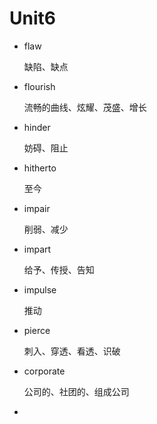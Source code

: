 # Unit6

* flaw

  缺陷、缺点

* flourish

  流畅的曲线、炫耀、茂盛、增长

* hinder

  妨碍、阻止

* hitherto

  至今

* impair

  削弱、减少

* impart

  给予、传授、告知

* impulse

  推动

* pierce

  刺入、穿透、看透、识破

* corporate

  公司的、社团的、组成公司

* 